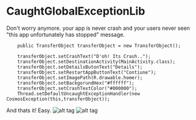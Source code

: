 # CaughtGlobalExceptionLib

Don't worry anymore. your app is never crash and your users never seen "this app unfortunately has stopped" message.

        public TransferObject transferObject = new TransferObject();

        transferObject.setCrashText("D'oh! Its Crash..");
        transferObject.setDestinationActivity(MainActivity.class);
        transferObject.setDetailsButonText("Details");
        transferObject.setRestartAppButtonText("Contiune");
        transferObject.setImagePath(R.drawable.homer);
        transferObject.setBackgorundHex("#ffffff");
        transferObject.setCrashTextColor("#000000");
        Thread.setDefaultUncaughtExceptionHandler(new CosmosException(this,transferObject));
        
And thats it! Easy.
![alt tag](http://i.hizliresim.com/QQ3vrZ.jpg)
![alt tag](http://i.hizliresim.com/G3AP8Z.jpg)

